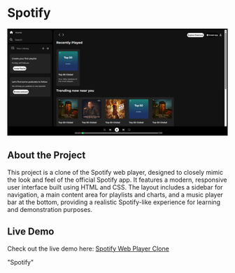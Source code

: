 # Spotify

![App Screenshot](assets/OutPut.png)

## About the Project

This project is a clone of the Spotify web player, designed to closely mimic the look and feel of the official Spotify app. It features a modern, responsive user interface built using HTML and CSS. The layout includes a sidebar for navigation, a main content area for playlists and charts, and a music player bar at the bottom, providing a realistic Spotify-like experience for learning and demonstration purposes.

## Live Demo

Check out the live demo here: [Spotify Web Player Clone](https://spotify-nine-indol.vercel.app/)

"Spotify"
